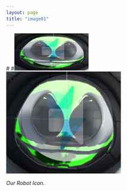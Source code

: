 ```yaml
---
layout: page
title: "image01"
---
```


#<meta name="viewport" content="width=device-width">
#<img src="/assets/PasageIcon.png" width="200" height="100">
![PasageIcon](/assets/PasageIcon.png)

>

*Our Robot Icon.*
